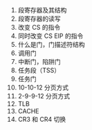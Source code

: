 1. 段寄存器及其结构
2. 段寄存器的读写
3. 改变 CS 的指令
4. 同时改变 CS EIP 的指令
5. 什么是门，门描述符结构
6. 调用门
7. 中断门，陷阱门
8. 任务段（TSS）
9. 任务门
10. 10-10-12 分页方式
11. 2-9-9-12 分页方式
12. TLB 
13. CACHE 
14. CR3 和 CR4 切换
